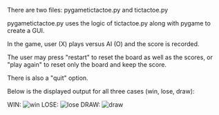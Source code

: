 There are two files: pygametictactoe.py and tictactoe.py

pygametictactoe.py uses the logic of tictactoe.py along with pygame to create a GUI.

In the game, user (X) plays versus AI (O) and the score is recorded.

The user may press "restart" to reset the board as well as the scores, or "play again" to reset only the board and keep the score.

There is also a "quit" option.

Below is the displayed output for all three cases (win, lose, draw):

WIN:
![win](https://github.com/al1-cia/tictactoe/assets/140578698/78ca41b2-06da-4eb3-a816-5dc892405bf1)
LOSE:
![lose](https://github.com/al1-cia/tictactoe/assets/140578698/3c04fc66-da9b-477a-b651-e44e8076b59d)
DRAW:
![draw](https://github.com/al1-cia/tictactoe/assets/140578698/dc060f30-d8ba-4a00-bf53-0c37e41cb3af)



